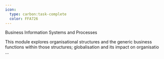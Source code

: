 ```yaml
---
icon:
  type: carbon:task-complete
  color: FFA726
---
```

Business Information Systems and Processes

This module explores organisational structures and the generic business functions within those structures; globalisation and its impact on organisatio ... 
